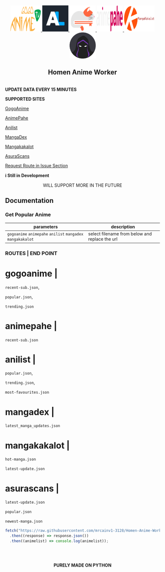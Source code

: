 <p align="center">
  <a href="https://github.com/IamHomen/Anime-Worker">
    <img src="img/gogo.png" alt="Logo" width="100" height="85">
  </a>
<a href="https://github.com/IamHomen/Anime-Worker">
    <img src="img/anilist.png" alt="Logo" width="85" height="85">
  </a>
  <a href="https://github.com/IamHomen/Anime-Worker">
    <img src="img/mangadex.svg" alt="Logo" width="85" height="85">
  </a>
  <a href="https://github.com/IamHomen/Anime-Worker">
    <img src="img/animepahe.svg" alt="Logo" width="85" height="85">
  </a>
  <a href="https://github.com/IamHomen/Anime-Worker">
    <img src="img/mangakakalot.png" alt="Logo" width="100" height="85">
  </a>
   <a href="https://github.com/IamHomen/Anime-Worker">
    <img src="img/asura.png" alt="Logo" width="85" height="85">
  </a>
</p>
  <h2 align="center">Homen Anime Worker</h3>
<br>
<b>UPDATE DATA EVERY 15 MINUTES</b>

<strong>SUPPORTED SITES</strong>

[GogoAnime](https://https://anitaku.to/home.html)

[AnimePahe](https://animepahe.ru/)

[Anilist](https://anilist.co/)

[MangaDex](https://mangadex.org/)

[Mangakakalot](https://mangakakalot.com/)

[AsuraScans](https://asuratoon.com/)

[Request Route in Issue Section](https://github.com/IamHomen/Anime-Worker/issues)

<strong>ℹ️ Still in Development</strong>

<center>WILL SUPPORT MORE IN THE FUTURE</center>

## Documentation

### Get Popular Anime

| parameters   | description       |
| ------------ | ------------------- |
| `gogoanime` `animepahe` `anilist` `mangadex` `mangakakalot` | select filename from below and replace the url |

### ROUTES  |   END POINT
 # gogoanime |  
 
 `recent-sub.json`, 
 
 `popular.json`, 

 `trending.json`

 # animepahe |  
 `recent-sub.json`

 # anilist   |  
 
 `popular.json`, 
 
 `trending.json`,
 
 `most-favourites.json`

 # mangadex  | 

 `latest_manga_updates.json`

 # mangakakalot  | 

 `hot-manga.json`

 `latest-update.json`

  # asurascans  | 
  
 `latest-update.json`

 `popular.json`

 `newest-manga.json`
 

```js
fetch("https://raw.githubusercontent.com/mrcainv1-3128/Homen-Anime-Worker/main/anilist/trending.json")
  .then((response) => response.json())
  .then((animelist) => console.log(animelist));
```
<br>
<br>
<p align="center">
<strong>PURELY MADE ON PYTHON</strong>
</p>
<br>
